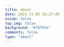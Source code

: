 ```yaml
---
title: about
date: 2023-11-05 16:27:49
aside: false
top_img: false
background: "#f8f9fe"
comments: false
type: "about"
---
```

